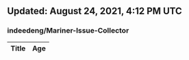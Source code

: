 ## Updated: August 24, 2021, 4:12 PM UTC


### indeedeng/Mariner-Issue-Collector
|**Title**|**Age**|
|:----|:----|